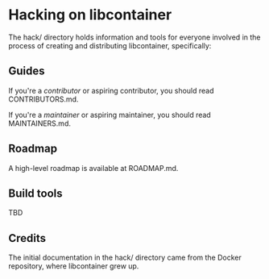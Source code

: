 # Hacking on libcontainer

The hack/ directory holds information and tools for everyone involved in the process of creating and
distributing libcontainer, specifically:

## Guides

If you're a *contributor* or aspiring contributor, you should read CONTRIBUTORS.md.

If you're a *maintainer* or aspiring maintainer, you should read MAINTAINERS.md.

## Roadmap

A high-level roadmap is available at ROADMAP.md.

## Build tools

TBD

## Credits

The initial documentation in the hack/ directory came from the Docker repository, where libcontainer grew up.
